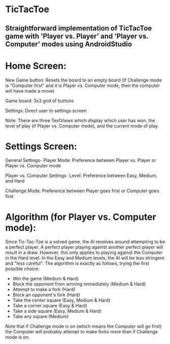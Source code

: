 # TicTacToe

## Straightforward implementation of TicTacToe game with 'Player vs. Player' and 'Player vs. Computer' modes using AndroidStudio ##


# Home Screen: #


New Game button: Resets the board to an empty board (if Challenge mode is "Computer first" and it is Player vs. Computer mode, then the computer will have made a move)

Game board: 3x3 grid of buttons

Settings: Direct user to settings screen

Note: There are three TextViews which display which user has won, the level of play (if Player vs. Computer mode), and the current mode of play.


# Settings Screen: #


General Settings- 
Player Mode: Preference between Player vs. Player or Player vs. Computer mode

Player vs. Computer Settings-
Level: Preference between Easy, Medium, and Hard

Challenge Mode: Preference between Player goes first or Computer goes first


# Algorithm (for Player vs. Computer mode): #

Since Tic-Tac-Toe is a solved game, the AI revolves around attempting to be a perfect player. A perfect player playing against another perfect player will result in a draw. However, this only applies to playing against the Computer in the Hard level. In the Easy and Medium levels, the AI will be less stringent and "less careful". The algorithm is exactly as follows, trying the first possible choice:

* Win the game (Medium & Hard)
* Block the opponent from winning immediately (Medium & Hard)
* Attempt to make a fork (Hard)
* Block an opponent's fork (Hard)
* Take the center square (Easy, Medium & Hard)
* Take a corner square (Easy & Hard)
* Take a side square (Easy, Medium & Hard)
* Take any square (Medium)

Note that if Challenge mode is on (which means the Computer will go first) the Computer will probably attempt to make forks more than if Challenge mode is on.



